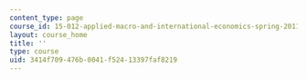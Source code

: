 ```yaml
---
content_type: page
course_id: 15-012-applied-macro-and-international-economics-spring-2011
layout: course_home
title: ''
type: course
uid: 3414f709-476b-0041-f524-13397faf8219
---
```

